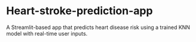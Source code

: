 # Heart-stroke-prediction-app
A Streamlit-based app that predicts heart disease risk using a trained KNN model with real-time user inputs.
